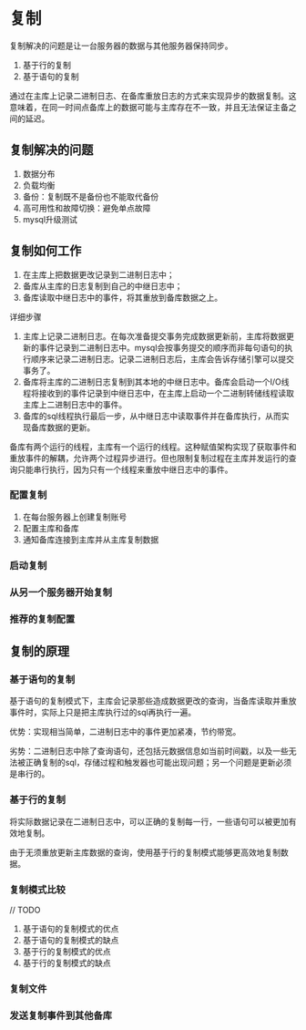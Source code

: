 # 复制

复制解决的问题是让一台服务器的数据与其他服务器保持同步。

1. 基于行的复制
2. 基于语句的复制

通过在主库上记录二进制日志、在备库重放日志的方式来实现异步的数据复制。这意味着，在同一时间点备库上的数据可能与主库存在不一致，并且无法保证主备之间的延迟。

## 复制解决的问题

1. 数据分布
2. 负载均衡
3. 备份：复制既不是备份也不能取代备份
4. 高可用性和故障切换：避免单点故障
5. mysql升级测试

## 复制如何工作

1. 在主库上把数据更改记录到二进制日志中；
2. 备库从主库的日志复制到自己的中继日志中；
3. 备库读取中继日志中的事件，将其重放到备库数据之上。

详细步骤

1. 主库上记录二进制日志。在每次准备提交事务完成数据更新前，主库将数据更新的事件记录到二进制日志中。mysql会按事务提交的顺序而非每句语句的执行顺序来记录二进制日志。记录二进制日志后，主库会告诉存储引擎可以提交事务了。
2. 备库将主库的二进制日志复制到其本地的中继日志中。备库会启动一个I/O线程将接收到的事件记录到中继日志中，在主库上启动一个二进制转储线程读取主库上二进制日志中的事件。
3. 备库的sql线程执行最后一步，从中继日志中读取事件并在备库执行，从而实现备库数据的更新。

备库有两个运行的线程，主库有一个运行的线程。这种赋值架构实现了获取事件和重放事件的解耦，允许两个过程异步进行。但也限制复制过程在主库并发运行的查询只能串行执行，因为只有一个线程来重放中继日志中的事件。

### 配置复制

1. 在每台服务器上创建复制账号
2. 配置主库和备库
3. 通知备库连接到主库并从主库复制数据

### 启动复制

### 从另一个服务器开始复制

### 推荐的复制配置

## 复制的原理

### 基于语句的复制

基于语句的复制模式下，主库会记录那些造成数据更改的查询，当备库读取并重放事件时，实际上只是把主库执行过的sql再执行一遍。

优势：实现相当简单，二进制日志中的事件更加紧凑，节约带宽。

劣势：二进制日志中除了查询语句，还包括元数据信息如当前时间戳，以及一些无法被正确复制的sql，存储过程和触发器也可能出现问题；另一个问题是更新必须是串行的。

### 基于行的复制

将实际数据记录在二进制日志中，可以正确的复制每一行，一些语句可以被更加有效地复制。

由于无须重放更新主库数据的查询，使用基于行的复制模式能够更高效地复制数据。

### 复制模式比较

// TODO

1. 基于语句的复制模式的优点
2. 基于语句的复制模式的缺点
3. 基于行的复制模式的优点
4. 基于行的复制模式的缺点

### 复制文件

### 发送复制事件到其他备库


